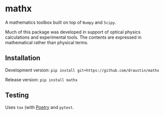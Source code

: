 # mathx
A mathematics toolbox built on top of `Numpy` and `Scipy`.

Much of this package was developed in support of optical physics calculations and experimental tools. The contents
are expressed in mathematical rather than physical terms.

## Installation

Development version: `pip install git+https://github.com/draustin/mathx`

Release version: `pip install mathx`

## Testing

Uses `tox` (with [Poetry](https://python-poetry.org/) and `pytest`.



